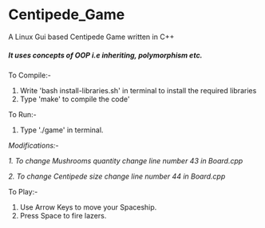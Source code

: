 # Centipede_Game
A Linux Gui based Centipede Game written in C++

##### It uses concepts of OOP i.e inheriting, polymorphism etc.

To Compile:-
1. Write 'bash install-libraries.sh' in terminal to install the required libraries
2. Type 'make' to compile the code'

To Run:-
1. Type './game' in terminal.

*Modifications:-*

*1. To change Mushrooms quantity change line number 43 in Board.cpp*

*2. To change Centipede size change line number 44 in Board.cpp*

To Play:-
1. Use Arrow Keys to move your Spaceship.
2. Press Space to fire lazers.
